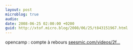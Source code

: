 ```yaml
---
layout: post
microblog: true
audio: 
date: 2008-06-25 02:00:00 +0200
guid: http://xtof.micro.blog/2008/06/25/t843151967.html
---
```

opencamp : compte à rebours [seesmic.com/videos/2f...](http://seesmic.com/videos/2fUS1kEBr4)
